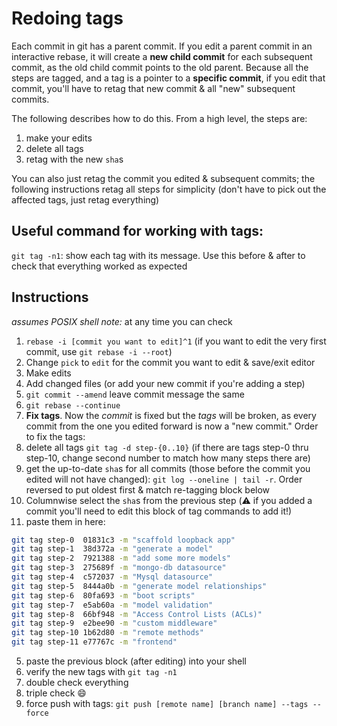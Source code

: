 # Redoing tags

Each commit in git has a parent commit. If you edit a parent commit in an
interactive rebase, it will create a **new child commit** for each subsequent
commit, as the old child commit points to the old parent. Because all the steps
are tagged, and a tag is a pointer to a **specific commit**, if you edit that
commit, you'll have to retag that new commit & all "new" subsequent commits.

The following describes how to do this. From a high level, the steps are:

1. make your edits
2. delete all tags
3. retag with the new `sha`s

You can also just retag the commit you edited & subsequent commits; the
following instructions retag all steps for simplicity (don't have to pick out
the affected tags, just retag everything)

## Useful command for working with tags:

`git tag -n1`: show each tag with its message. Use this before & after to check
that everything worked as expected

## Instructions

*assumes POSIX shell*
*note:* at any time you can check 

1. `rebase -i [commit you want to edit]^1` (if you want to edit the very first
commit, use `git rebase -i --root`)
2. Change `pick` to `edit` for the commit you want to edit & save/exit editor
3. Make edits
4. Add changed files (or add your new commit if you're adding a step)
5. `git commit --amend` leave commit message the same
6. `git rebase --continue`
7. **Fix tags**. Now the *commit* is fixed but the *tags* will be broken, as every commit from
the one you edited forward is now a "new commit." Order to fix the tags:
  1. delete all tags `git tag -d step-{0..10}`  (if there are tags step-0 thru
  step-10, change second number to match how many steps there are)
  2. get the up-to-date `sha`s for all commits (those before the commit you
  edited will not have changed): `git log --oneline | tail -r`. Order reversed
  to put oldest first & match re-tagging block below
  3. Columnwise select the `sha`s from the previous step (:warning: if you added
  a commit you'll need to edit this block of tag commands to add it!)
  4. paste them in here:
  ```sh
git tag step-0  01831c3 -m "scaffold loopback app"
git tag step-1  38d372a -m "generate a model"
git tag step-2  7921388 -m "add some more models"
git tag step-3  275689f -m "mongo-db datasource"
git tag step-4  c572037 -m "Mysql datasource"
git tag step-5  8444a0b -m "generate model relationships"
git tag step-6  80fa693 -m "boot scripts"
git tag step-7  e5ab60a -m "model validation"
git tag step-8  66bf948 -m "Access Control Lists (ACLs)"
git tag step-9  e2bee90 -m "custom middleware"
git tag step-10 1b62d80 -m "remote methods"
git tag step-11 e77767c -m "frontend"
  ```
  5. paste the previous block (after editing) into your shell
8. verify the new tags with `git tag -n1`
9. double check everything
10. triple check :smile:
11. force push with tags: `git push [remote name] [branch name] --tags --force`

